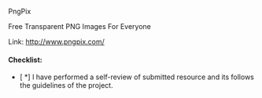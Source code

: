 PngPix

Free Transparent PNG Images For Everyone

Link: http://www.pngpix.com/

#### Checklist:

- [ *] I have performed a self-review of submitted resource and its follows the guidelines of the project.
